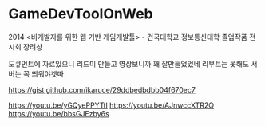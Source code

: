 # GameDevToolOnWeb
2014 &lt;비개발자를 위한 웹 기반 게임개발툴> - 건국대학교 정보통신대학 졸업작품 전시회 장려상

도큐먼트에 자료있으니 리드미 만들고
영상보니까 꽤 잘만들었었네
리부트는 못해도 서버는 꼭 띄워야겟따

https://gist.github.com/ikaruce/29ddbedbdbb04f670ec7

https://youtu.be/yGQyePPYTtI
https://youtu.be/AJnwccXTR2Q
https://youtu.be/bbsGJEzby6s
